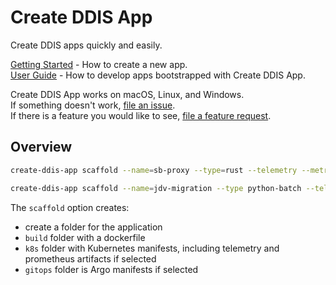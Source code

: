 # Create DDIS App
Create DDIS apps quickly and easily.

[Getting Started](#getting-started) - How to create a new app.  
[User Guide](#user-guide) -  How to develop apps bootstrapped with Create DDIS App.

Create DDIS App works on macOS, Linux, and Windows.  
If something doesn't work, [file an issue](https://github.com/cmwylie19/create-ddis-app/issues/new?assignees=&labels=&template=bug_report.md&title=).  
If there is a feature you would like to see, [file a feature request](https://github.com/cmwylie19/create-ddis-app/issues/new?assignees=&labels=&template=feature_request.md&title=).

## Overview

```bash
create-ddis-app scaffold --name=sb-proxy --type=rust --telemetry --metrics --ci --gitops --port=8080 --controller=deployment

create-ddis-app scaffold --name=jdv-migration --type python-batch --telemetry=false --metrics=true --ci --port=8080 --controller=cronjob
```

The `scaffold` option creates:
- create a folder for the application
- `build` folder with a dockerfile
- `k8s` folder with Kubernetes manifests, including telemetry and prometheus artifacts if selected
- `gitops` folder is Argo manifests if selected

